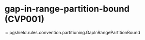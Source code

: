 # gap-in-range-partition-bound (CVP001)

::: pgshield.rules.convention.partitioning.GapInRangePartitionBound

